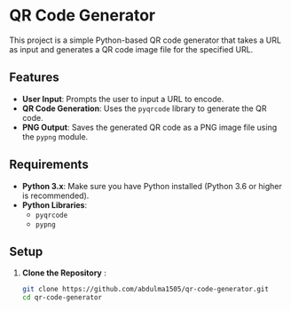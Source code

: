 # QR Code Generator

This project is a simple Python-based QR code generator that takes a URL as input and generates a QR code image file for the specified URL.

## Features

- **User Input**: Prompts the user to input a URL to encode.
- **QR Code Generation**: Uses the `pyqrcode` library to generate the QR code.
- **PNG Output**: Saves the generated QR code as a PNG image file using the `pypng` module.

## Requirements

- **Python 3.x**: Make sure you have Python installed (Python 3.6 or higher is recommended).
- **Python Libraries**:
  - `pyqrcode`
  - `pypng`

## Setup

1. **Clone the Repository** :
   ```bash
   git clone https://github.com/abdulma1505/qr-code-generator.git
   cd qr-code-generator

